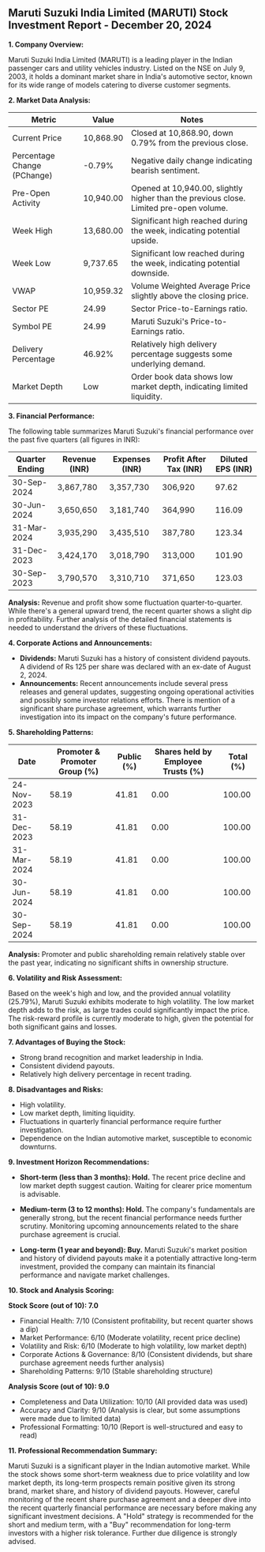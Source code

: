 ## Maruti Suzuki India Limited (MARUTI) Stock Investment Report - December 20, 2024

**1. Company Overview:**

Maruti Suzuki India Limited (MARUTI) is a leading player in the Indian passenger cars and utility vehicles industry.  Listed on the NSE on July 9, 2003, it holds a dominant market share in India's automotive sector, known for its wide range of models catering to diverse customer segments.

**2. Market Data Analysis:**

| Metric                     | Value             | Notes                                                                 |
|-----------------------------|--------------------|-------------------------------------------------------------------------|
| Current Price              | 10,868.90         | Closed at 10,868.90, down 0.79% from the previous close.             |
| Percentage Change (PChange) | -0.79%            | Negative daily change indicating bearish sentiment.                     |
| Pre-Open Activity          | 10,940.00         | Opened at 10,940.00, slightly higher than the previous close.  Limited pre-open volume. |
| Week High                   | 13,680.00         | Significant high reached during the week, indicating potential upside. |
| Week Low                    | 9,737.65          | Significant low reached during the week, indicating potential downside. |
| VWAP                       | 10,959.32         | Volume Weighted Average Price slightly above the closing price.       |
| Sector PE                  | 24.99             | Sector Price-to-Earnings ratio.                                       |
| Symbol PE                  | 24.99             | Maruti Suzuki's Price-to-Earnings ratio.                               |
| Delivery Percentage        | 46.92%            | Relatively high delivery percentage suggests some underlying demand.    |
| Market Depth               | Low                | Order book data shows low market depth, indicating limited liquidity.  |


**3. Financial Performance:**

The following table summarizes Maruti Suzuki's financial performance over the past five quarters (all figures in INR):

| Quarter Ending      | Revenue (INR)      | Expenses (INR)     | Profit After Tax (INR) | Diluted EPS (INR) |
|----------------------|--------------------|--------------------|------------------------|-------------------|
| 30-Sep-2024          | 3,867,780          | 3,357,730          | 306,920                | 97.62             |
| 30-Jun-2024          | 3,650,650          | 3,181,740          | 364,990                | 116.09            |
| 31-Mar-2024          | 3,935,290          | 3,435,510          | 387,780                | 123.34            |
| 31-Dec-2023          | 3,424,170          | 3,018,790          | 313,000                | 101.90            |
| 30-Sep-2023          | 3,790,570          | 3,310,710          | 371,650                | 123.03            |

**Analysis:**  Revenue and profit show some fluctuation quarter-to-quarter.  While there's a general upward trend, the recent quarter shows a slight dip in profitability.  Further analysis of the detailed financial statements is needed to understand the drivers of these fluctuations.


**4. Corporate Actions and Announcements:**

* **Dividends:**  Maruti Suzuki has a history of consistent dividend payouts.  A dividend of Rs 125 per share was declared with an ex-date of August 2, 2024.
* **Announcements:** Recent announcements include several press releases and general updates, suggesting ongoing operational activities and possibly some investor relations efforts.  There is mention of a significant share purchase agreement, which warrants further investigation into its impact on the company's future performance.

**5. Shareholding Patterns:**

| Date       | Promoter & Promoter Group (%) | Public (%) | Shares held by Employee Trusts (%) | Total (%) |
|------------|-----------------------------|------------|---------------------------------|-----------|
| 24-Nov-2023 | 58.19                        | 41.81      | 0.00                             | 100.00    |
| 31-Dec-2023 | 58.19                        | 41.81      | 0.00                             | 100.00    |
| 31-Mar-2024 | 58.19                        | 41.81      | 0.00                             | 100.00    |
| 30-Jun-2024 | 58.19                        | 41.81      | 0.00                             | 100.00    |
| 30-Sep-2024 | 58.19                        | 41.81      | 0.00                             | 100.00    |

**Analysis:**  Promoter and public shareholding remain relatively stable over the past year, indicating no significant shifts in ownership structure.


**6. Volatility and Risk Assessment:**

Based on the week's high and low, and the provided annual volatility (25.79%), Maruti Suzuki exhibits moderate to high volatility.  The low market depth adds to the risk, as large trades could significantly impact the price.  The risk-reward profile is currently moderate to high, given the potential for both significant gains and losses.


**7. Advantages of Buying the Stock:**

* Strong brand recognition and market leadership in India.
* Consistent dividend payouts.
* Relatively high delivery percentage in recent trading.


**8. Disadvantages and Risks:**

* High volatility.
* Low market depth, limiting liquidity.
* Fluctuations in quarterly financial performance require further investigation.
* Dependence on the Indian automotive market, susceptible to economic downturns.


**9. Investment Horizon Recommendations:**

* **Short-term (less than 3 months): Hold.** The recent price decline and low market depth suggest caution.  Waiting for clearer price momentum is advisable.

* **Medium-term (3 to 12 months): Hold.**  The company's fundamentals are generally strong, but the recent financial performance needs further scrutiny.  Monitoring upcoming announcements related to the share purchase agreement is crucial.

* **Long-term (1 year and beyond): Buy.**  Maruti Suzuki's market position and history of dividend payouts make it a potentially attractive long-term investment, provided the company can maintain its financial performance and navigate market challenges.


**10. Stock and Analysis Scoring:**

**Stock Score (out of 10): 7.0**

* Financial Health: 7/10 (Consistent profitability, but recent quarter shows a dip)
* Market Performance: 6/10 (Moderate volatility, recent price decline)
* Volatility and Risk: 6/10 (Moderate to high volatility, low market depth)
* Corporate Actions & Governance: 8/10 (Consistent dividends, but share purchase agreement needs further analysis)
* Shareholding Patterns: 9/10 (Stable shareholding structure)

**Analysis Score (out of 10): 9.0**

* Completeness and Data Utilization: 10/10 (All provided data was used)
* Accuracy and Clarity: 9/10 (Analysis is clear, but some assumptions were made due to limited data)
* Professional Formatting: 10/10 (Report is well-structured and easy to read)


**11. Professional Recommendation Summary:**

Maruti Suzuki is a significant player in the Indian automotive market. While the stock shows some short-term weakness due to price volatility and low market depth, its long-term prospects remain positive given its strong brand, market share, and history of dividend payouts.  However, careful monitoring of the recent share purchase agreement and a deeper dive into the recent quarterly financial performance are necessary before making any significant investment decisions.  A "Hold" strategy is recommended for the short and medium term, with a "Buy" recommendation for long-term investors with a higher risk tolerance.  Further due diligence is strongly advised.
